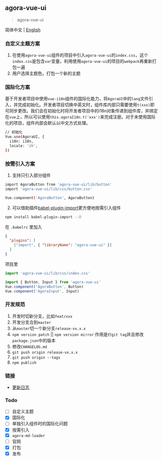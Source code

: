 ## agora-vue-ui
> agora-vue-ui

简体中文 | [English](./README-US.md)

### 自定义主题方案
1. 在使用`agora-vue-ui`组件的项目中引入`agora-vue-ui`的`index.css`，这个`index.css`是包含`var`变量，利用使用`agora-vue-ui`的项目的`webpack`再重新打包一遍
2. 用户选择主题色，打包一个新的主题

### 国际化方案
基于开发者项目中使用`vue-i18n`组件的国际化能力，将`AgoraUI`中的`lang`文件引入，并完成初始化。开发者项目切换中英文时，组件库内部只需要使用`t(xxx)`即可同步更改。我们会在初始化时将开发者项目中的i18n对象传递到组件库，并绑定在`vue`上，所以可以使用`this.agoraI18n.t('xxx')`来完成注册。对于未使用国际化的项目，组件内部会默认以中文方式处理。
```bash
// 初始化
Vue.use(AgoraUI, {
  i18n: i18n,
  locale: 'zh',
})
```

### 按需引入方案
1. 支持只引入部分组件
```bash
import AgoraButton from 'agora-vue-ui/lib/button'
import 'agora-vue-ui/lib/css/button.css'

Vue.component('AgoraButton', AgoraButton)
```

2. 可以借助插件[babel-plugin-import](https://github.com/ant-design/babel-plugin-import)更方便地按需引入组件
```bash
npm install babel-plugin-import --D
```

在 `.babelrc` 里加入

```json
{
  "plugins": [
    ["import", { "libraryName": "agora-vue-ui" }]
  ]
}
```

项目里

```javascript
import 'agora-vue-ui/lib/css/index.css'

import { Button, Input } from 'agora-vue-ui'
Vue.component('AgoraButton', Button)
Vue.component('AgoraInput', Input)
```


### 开发规范
1. 开发时切新分支，比如`feat/xxx`
2. 开发分支合到`master`
3. 从`master`切一个新分支`release-vx.x.x`
4. `npm version patch` || `npm version mirror` 作用是`打git tag`并且修改`package.json`中的版本
5. 修改`CHANGELOG.md`
6. `git push origin release-vx.x.x`
7. `git push origin --tags`
8. `npm publish`

### 链接
- [更新日志](./CHAGELOG.md)

### Todo
- [ ] 自定义主题
- [x] 国际化
- [ ] 单独引入组件时的国际化问题
- [x] 按需引入
- [x] `agora-md-loader`
- [ ] 官网
- [x] 打包
- [x] 发布
